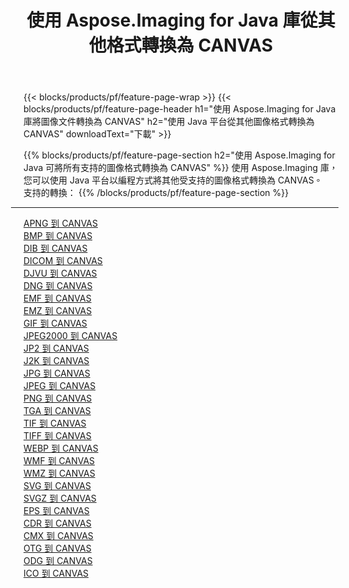 ﻿---
title: 使用 Aspose.Imaging for Java 庫從其他格式轉換為 CANVAS 
weight: 3920
url: /zh-hant/java/conversion/to/canvas 
lang: zh-hant
langdirlevel: 2
locales: zh-hans,ja,it,ru,de,es,fr,nl,id,lt,pl,pt,vi,tr,ko,zh-hant,ar,hi,th,sv,cs,uk,he
description: 使用 Aspose.Imaging，您可以使用 Java 從其他格式轉換為 CANVAS
---

{{< blocks/products/pf/feature-page-wrap >}}
{{< blocks/products/pf/feature-page-header h1="使用 Aspose.Imaging for Java 庫將圖像文件轉換為 CANVAS" h2="使用 Java 平台從其他圖像格式轉換為 CANVAS" downloadText="下載" >}}


{{% blocks/products/pf/feature-page-section  h2="使用 Aspose.Imaging for Java 可將所有支持的圖像格式轉換為 CANVAS" %}}
使用 Aspose.Imaging 庫，您可以使用 Java 平台以編程方式將其他受支持的圖像格式轉換為 CANVAS。
<br/>
支持的轉換：
{{% /blocks/products/pf/feature-page-section %}}
<div class="container-fluid productfamilypage bg-gray">
    <div class="convertypes bg-gray agp-content section">
        <div class="container">
		<hr style="margin-left:-20px;"/>
		<div class="row other-converters">
		    <div class='col-md-2 other-converter remove-lp remove-rp'><a href="/imaging/zh-hant/java/conversion/apng-to-canvas" >APNG 到 CANVAS</a></div>
<div class='col-md-2 other-converter remove-lp remove-rp'><a href="/imaging/zh-hant/java/conversion/bmp-to-canvas" >BMP 到 CANVAS</a></div>
<div class='col-md-2 other-converter remove-lp remove-rp'><a href="/imaging/zh-hant/java/conversion/dib-to-canvas" >DIB 到 CANVAS</a></div>
<div class='col-md-2 other-converter remove-lp remove-rp'><a href="/imaging/zh-hant/java/conversion/dicom-to-canvas" >DICOM 到 CANVAS</a></div>
<div class='col-md-2 other-converter remove-lp remove-rp'><a href="/imaging/zh-hant/java/conversion/djvu-to-canvas" >DJVU 到 CANVAS</a></div>
<div class='col-md-2 other-converter remove-lp remove-rp'><a href="/imaging/zh-hant/java/conversion/dng-to-canvas" >DNG 到 CANVAS</a></div>
<div class='col-md-2 other-converter remove-lp remove-rp'><a href="/imaging/zh-hant/java/conversion/emf-to-canvas" >EMF 到 CANVAS</a></div>
<div class='col-md-2 other-converter remove-lp remove-rp'><a href="/imaging/zh-hant/java/conversion/emz-to-canvas" >EMZ 到 CANVAS</a></div>
<div class='col-md-2 other-converter remove-lp remove-rp'><a href="/imaging/zh-hant/java/conversion/gif-to-canvas" >GIF 到 CANVAS</a></div>
<div class='col-md-2 other-converter remove-lp remove-rp'><a href="/imaging/zh-hant/java/conversion/jpeg2000-to-canvas" >JPEG2000 到 CANVAS</a></div>
<div class='col-md-2 other-converter remove-lp remove-rp'><a href="/imaging/zh-hant/java/conversion/jp2-to-canvas" >JP2 到 CANVAS</a></div>
<div class='col-md-2 other-converter remove-lp remove-rp'><a href="/imaging/zh-hant/java/conversion/j2k-to-canvas" >J2K 到 CANVAS</a></div>
<div class='col-md-2 other-converter remove-lp remove-rp'><a href="/imaging/zh-hant/java/conversion/jpg-to-canvas" >JPG 到 CANVAS</a></div>
<div class='col-md-2 other-converter remove-lp remove-rp'><a href="/imaging/zh-hant/java/conversion/jpeg-to-canvas" >JPEG 到 CANVAS</a></div>
<div class='col-md-2 other-converter remove-lp remove-rp'><a href="/imaging/zh-hant/java/conversion/png-to-canvas" >PNG 到 CANVAS</a></div>
<div class='col-md-2 other-converter remove-lp remove-rp'><a href="/imaging/zh-hant/java/conversion/tga-to-canvas" >TGA 到 CANVAS</a></div>
<div class='col-md-2 other-converter remove-lp remove-rp'><a href="/imaging/zh-hant/java/conversion/tif-to-canvas" >TIF 到 CANVAS</a></div>
<div class='col-md-2 other-converter remove-lp remove-rp'><a href="/imaging/zh-hant/java/conversion/tiff-to-canvas" >TIFF 到 CANVAS</a></div>
<div class='col-md-2 other-converter remove-lp remove-rp'><a href="/imaging/zh-hant/java/conversion/webp-to-canvas" >WEBP 到 CANVAS</a></div>
<div class='col-md-2 other-converter remove-lp remove-rp'><a href="/imaging/zh-hant/java/conversion/wmf-to-canvas" >WMF 到 CANVAS</a></div>
<div class='col-md-2 other-converter remove-lp remove-rp'><a href="/imaging/zh-hant/java/conversion/wmz-to-canvas" >WMZ 到 CANVAS</a></div>
<div class='col-md-2 other-converter remove-lp remove-rp'><a href="/imaging/zh-hant/java/conversion/svg-to-canvas" >SVG 到 CANVAS</a></div>
<div class='col-md-2 other-converter remove-lp remove-rp'><a href="/imaging/zh-hant/java/conversion/svgz-to-canvas" >SVGZ 到 CANVAS</a></div>
<div class='col-md-2 other-converter remove-lp remove-rp'><a href="/imaging/zh-hant/java/conversion/eps-to-canvas" >EPS 到 CANVAS</a></div>
<div class='col-md-2 other-converter remove-lp remove-rp'><a href="/imaging/zh-hant/java/conversion/cdr-to-canvas" >CDR 到 CANVAS</a></div>
<div class='col-md-2 other-converter remove-lp remove-rp'><a href="/imaging/zh-hant/java/conversion/cmx-to-canvas" >CMX 到 CANVAS</a></div>
<div class='col-md-2 other-converter remove-lp remove-rp'><a href="/imaging/zh-hant/java/conversion/otg-to-canvas" >OTG 到 CANVAS</a></div>
<div class='col-md-2 other-converter remove-lp remove-rp'><a href="/imaging/zh-hant/java/conversion/odg-to-canvas" >ODG 到 CANVAS</a></div>
<div class='col-md-2 other-converter remove-lp remove-rp'><a href="/imaging/zh-hant/java/conversion/ico-to-canvas" >ICO 到 CANVAS</a></div>
                </div>
        </div>
    </div>
</div>
<br/>

